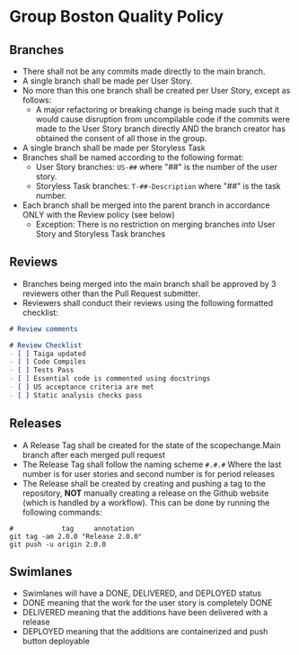 # Group Boston Quality Policy

## Branches

* There shall not be any commits made directly to the main branch.
* A single branch shall be made per User Story.
* No more than this one branch shall be created per User Story, except as follows:
    * A major refactoring or breaking change is being made such that it would cause disruption from uncompilable code if
      the commits were made to the User Story branch directly AND the branch creator has obtained the consent of all
      those in the group.
* A single branch shall be made per Storyless Task
* Branches shall be named according to the following format:
    * User Story branches: `US-##` where "##" is the number of the user story.
    * Storyless Task branches: `T-##-Description` where "##" is the task number.
* Each branch shall be merged into the parent branch in accordance ONLY with the Review policy (see below)
    * Exception: There is no restriction on merging branches *into* User Story and Storyless Task branches

## Reviews

* Branches being merged into the main branch shall be approved by 3 reviewers other than the Pull Request submitter.
* Reviewers shall conduct their reviews using the following formatted checklist:

```markdown
# Review comments

# Review Checklist
- [ ] Taiga updated
- [ ] Code Compiles
- [ ] Tests Pass
- [ ] Essential code is commented using docstrings
- [ ] US acceptance criteria are met
- [ ] Static analysis checks pass
```

## Releases

* A Release Tag shall be created for the state of the scopechange.Main branch after each merged pull request
* The Release Tag shall follow the naming scheme `#.#.#` Where the last number is for user stories and second number is
  for period releases
* The Release shall be created by creating and pushing a tag to the repository, **NOT** manually creating a release on the Github website (which is handled by a workflow). This can be done by running the following commands:
```shell
#            tag     annotation
git tag -am 2.0.0 "Release 2.0.0"
git push -u origin 2.0.0
```

## Swimlanes

* Swimlanes will have a DONE, DELIVERED, and DEPLOYED status
* DONE meaning that the work for the user story is completely DONE
* DELIVERED meaning that the additions have been delivered with a release
* DEPLOYED meaning that the additions are containerized and push button deployable
